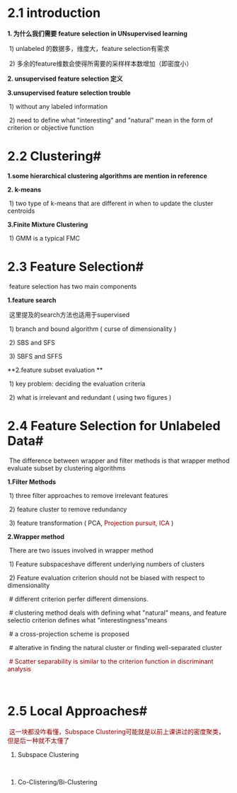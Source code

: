 # 2.1 introduction #

**1. 为什么我们需要 feature selection in UNsupervised learning**

​	1) unlabeled 的数据多，维度大，feature selection有需求

​	2)  多余的feature维数会使得所需要的采样样本数增加（即密度小）

**2. unsupervised feature selection 定义**

**3.unsupervised feature selection trouble**

​          1) without any labeled information

​          2) need to define what "interesting" and "natural" mean in the form of criterion or objective function

# 2.2 Clustering#

**1.some hierarchical clustering algorithms are mention in reference**

**2. k-means**

​          1) two type of k-means that are different in when to update the cluster centroids

**3.Finite Mixture Clustering**

​          1) GMM is a typical FMC

# 2.3 Feature Selection#

​     feature selection has two main components 

**1.feature search**

​          这里提及的search方法也适用于supervised

​          1) branch and bound algorithm ( curse of dimensionality )

​          2) SBS and SFS

​          3) SBFS and SFFS

**2.feature subset evaluation **

​          1) key problem: deciding the evaluation criteria

​          2) what is irrelevant and redundant ( using two figures )

# 2.4 Feature Selection for Unlabeled Data#

​     The difference between wrapper and filter methods is that wrapper method evaluate subset by clustering algorithms

**1.Filter Methods**

​          1) three filter approaches to remove irrelevant features

​          2) feature cluster to remove redundancy

​          3) feature transformation ( PCA, <font color="#8b0000">Projection pursuit,  ICA</font> )

**2.Wrapper method**

​          There are two issues involved in wrapper method

​          1) Feature subspaceshave different underlying numbers of clusters

​          2) Feature evaluation criterion should not be biased with respect to dimensionality

​               # different criterion perfer different dimensions.

​               # clustering method deals with defining what "natural" means, and feature selectio criterion defines what "interestingness"means

​               # a cross-projection scheme is proposed

​               # alterative in finding the natural cluster or finding well-separated cluster

​                <font color="#8b0000"># Scatter separability is similar to the criterion function in discriminant analysis</font>

​              

# 2.5 Local Approaches#

​	<font color="#8b0000" >这一块都没咋看懂，Subspace Clustering可能就是以前上课讲过的密度聚类，但是后一种就不太懂了</font>

1. Subspace Clustering

​          

1. Co-Clistering/Bi-Clustering
